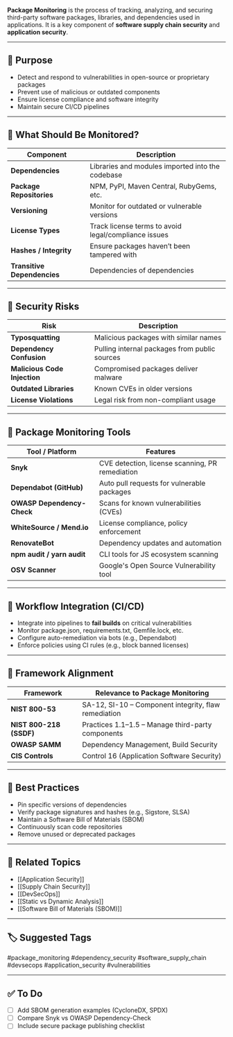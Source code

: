 **Package Monitoring** is the process of tracking, analyzing, and securing third-party software packages, libraries, and dependencies used in applications. It is a key component of **software supply chain security** and **application security**.

---

## 🎯 Purpose

- Detect and respond to vulnerabilities in open-source or proprietary packages
- Prevent use of malicious or outdated components
- Ensure license compliance and software integrity
- Maintain secure CI/CD pipelines

---

## 🧱 What Should Be Monitored?

| Component              | Description                                            |
|------------------------|--------------------------------------------------------|
| **Dependencies**        | Libraries and modules imported into the codebase       |
| **Package Repositories**| NPM, PyPI, Maven Central, RubyGems, etc.              |
| **Versioning**          | Monitor for outdated or vulnerable versions            |
| **License Types**       | Track license terms to avoid legal/compliance issues   |
| **Hashes / Integrity**  | Ensure packages haven’t been tampered with             |
| **Transitive Dependencies** | Dependencies of dependencies                      |

---

## 🔐 Security Risks

| Risk                        | Description                                         |
|-----------------------------|-----------------------------------------------------|
| **Typosquatting**            | Malicious packages with similar names               |
| **Dependency Confusion**     | Pulling internal packages from public sources       |
| **Malicious Code Injection** | Compromised packages deliver malware                |
| **Outdated Libraries**       | Known CVEs in older versions                        |
| **License Violations**       | Legal risk from non-compliant usage                 |

---

## 🧰 Package Monitoring Tools

| Tool / Platform       | Features                                                |
|------------------------|---------------------------------------------------------|
| **Snyk**               | CVE detection, license scanning, PR remediation         |
| **Dependabot (GitHub)**| Auto pull requests for vulnerable packages              |
| **OWASP Dependency-Check** | Scans for known vulnerabilities (CVEs)              |
| **WhiteSource / Mend.io** | License compliance, policy enforcement               |
| **RenovateBot**        | Dependency updates and automation                       |
| **npm audit / yarn audit** | CLI tools for JS ecosystem scanning                 |
| **OSV Scanner**        | Google's Open Source Vulnerability tool                |

---

## 🔄 Workflow Integration (CI/CD)

- Integrate into pipelines to **fail builds** on critical vulnerabilities
- Monitor package.json, requirements.txt, Gemfile.lock, etc.
- Configure auto-remediation via bots (e.g., Dependabot)
- Enforce policies using CI rules (e.g., block banned licenses)

---

## 🧭 Framework Alignment

| Framework        | Relevance to Package Monitoring                    |
|------------------|----------------------------------------------------|
| **NIST 800-53**   | SA-12, SI-10 – Component integrity, flaw remediation |
| **NIST 800-218 (SSDF)** | Practices 1.1–1.5 – Manage third-party components |
| **OWASP SAMM**    | Dependency Management, Build Security             |
| **CIS Controls**  | Control 16 (Application Software Security)        |

---

## 📌 Best Practices

- Pin specific versions of dependencies
- Verify package signatures and hashes (e.g., Sigstore, SLSA)
- Maintain a Software Bill of Materials (SBOM)
- Continuously scan code repositories
- Remove unused or deprecated packages

---

## 🔗 Related Topics

- [[Application Security]]
- [[Supply Chain Security]]
- [[DevSecOps]]
- [[Static vs Dynamic Analysis]]
- [[Software Bill of Materials (SBOM)]]

---

## 🏷 Suggested Tags

#package_monitoring #dependency_security #software_supply_chain #devsecops #application_security #vulnerabilities

---

## ✅ To Do

- [ ] Add SBOM generation examples (CycloneDX, SPDX)
- [ ] Compare Snyk vs OWASP Dependency-Check
- [ ] Include secure package publishing checklist
